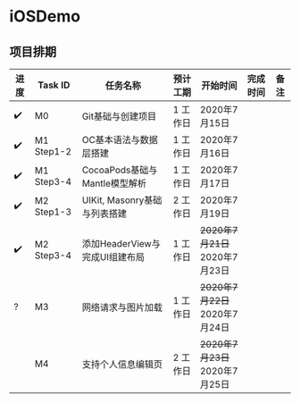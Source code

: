 # iOSDemo 
## 项目排期

| 进度 | Task ID | 任务名称 | 预计工期 | 开始时间 | 完成时间 | 备注 |
|-----| ------------- | ------------- |  ------------- | ------------- | ------------- | ------------- |
|:heavy_check_mark:| M0 | Git基础与创建项目 | 1 工作日 | 2020年7月15日 |  |  |
|:heavy_check_mark:| M1 Step1-2 | OC基本语法与数据层搭建 | 1 工作日 | 2020年7月16日 |  |  |
|:heavy_check_mark:| M1 Step3-4 | CocoaPods基础与Mantle模型解析 | 1 工作日 | 2020年7月17日 |  |  |
|:heavy_check_mark:| M2 Step1-3 | UIKit, Masonry基础与列表搭建  | 2 工作日 | 2020年7月19日 |  |  |
|:heavy_check_mark:| M2 Step3-4 | 添加HeaderView与完成UI组建布局 | 1 工作日 | ~~2020年7月21日~~ <br> 2020年7月23日|  | |
|?| M3 | 网络请求与图片加载 | 1 工作日 | ~~2020年7月22日~~ <br> 2020年7月24日 |  |  |
|  | M4 | 支持个人信息编辑页 | 2 工作日 | ~~2020年7月23日~~ <br> 2020年7月25日 |  |  |

